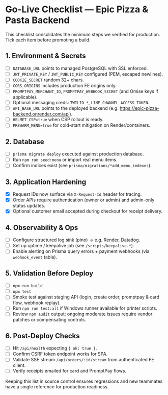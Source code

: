 # Go-Live Checklist — Epic Pizza & Pasta Backend

This checklist consolidates the minimum steps we verified for production. Tick each item before promoting a build.

## 1. Environment & Secrets
- [ ] `DATABASE_URL` points to managed PostgreSQL with SSL enforced.
- [ ] `JWT_PRIVATE_KEY` / `JWT_PUBLIC_KEY` configured (PEM, escaped newlines).
- [ ] `COOKIE_SECRET` random 32+ chars.
- [ ] `CORS_ORIGINS` includes production FE origins only.
- [ ] `PROMPTPAY_MERCHANT_ID`, `PROMPTPAY_WEBHOOK_SECRET` (and Omise keys if applicable).
- [ ] Optional messaging creds: `TWILIO_*`, `LINE_CHANNEL_ACCESS_TOKEN`.
- [ ] `API_BASE_URL` points to the deployed backend (e.g. https://epic-pizza-backend.onrender.com/api).
- [ ] `HELMET_CSP=true` when CSP rollout is ready.
- [ ] `PREWARM_MENU=true` for cold-start mitigation on Render/containers.

## 2. Database
- [ ] `prisma migrate deploy` executed against production database.
- [ ] Run `npm run seed:menu` or import real menu items.
- [ ] Confirm indices exist (see `prisma/migrations/*add_menu_indexes`).

## 3. Application Hardening
- [x] Request IDs now surface via `X-Request-Id` header for tracing.
- [x] Order APIs require authentication (owner or admin) and admin-only status updates.
- [x] Optional customer email accepted during checkout for receipt delivery.

## 4. Observability & Ops
- [ ] Configure structured log sink (pino) -> e.g. Render, Datadog.
- [ ] Set up uptime / keepalive job (see `/scripts/keepalive.*`).
- [ ] Enable alerting on Prisma query errors + payment webhooks (via `webhook_event` table).

## 5. Validation Before Deploy
- [ ] `npm run build`
- [ ] `npm test`
- [ ] Smoke test against staging API (login, create order, promptpay & card flow, webhook replay).
- [ ] Run `npm run test:all` if Windows runner available for printer scripts.
- [ ] Review `npm audit` output; ongoing moderate issues require vendor patches or compensating controls.

## 6. Post-Deploy Checks
- [ ] Hit `/api/health` expecting `{ ok: true }`.
- [ ] Confirm CSRF token endpoint works for SPA.
- [ ] Validate SSE stream `/api/orders/:id/stream` from authenticated FE client.
- [ ] Verify receipts emailed for card and PromptPay flows.

Keeping this list in source control ensures regressions and new teammates have a single reference for production readiness.
